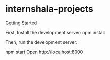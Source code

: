 # internshala-projects

Getting Started

First, Install the development server:
npm install

Then, run the development server:

npm start
Open http://localhost:8000
